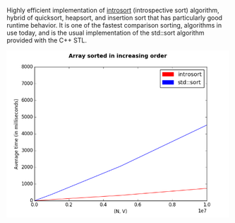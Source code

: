 Highly efficient implementation of [introsort](https://en.wikipedia.org/wiki/Introsort) (introspective sort) algorithm, hybrid of quicksort, heapsort, and insertion sort that has particularly good runtime behavior.  It is one of the fastest comparison sorting, algorithms in use today, and is the usual implementation of the std::sort algorithm provided with the C++ STL.

![image](https://github.com/AlexandruValeanu/Algorithms-and-Data-Structures/blob/master/Introsort/charts/figure_1.png)
